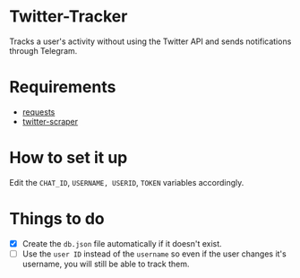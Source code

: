 # Twitter-Tracker
Tracks a user's activity without using the Twitter API and sends notifications through Telegram.

# Requirements
 - [requests](https://github.com/psf/requests)
 - [twitter-scraper](https://github.com/bisguzar/twitter-scraper)

# How to set it up
Edit the `CHAT_ID`, `USERNAME, USERID`, `TOKEN` variables accordingly.


# Things to do
- [x] Create the `db.json` file automatically if it doesn't exist.
- [ ] Use the `user ID` instead of the `username` so even if the user changes it's username, you will still be able to track them.
